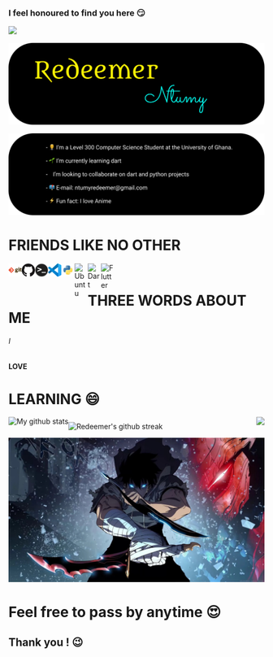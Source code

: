 ### I feel honoured to find you here :smirk:

![](https://komarev.com/ghpvc/?username=RedeemerNtumy&style=plastic&label=PROFILE+VIEWS)

![alt text](name.png)

![alt text](things.png)



# FRIENDS LIKE NO OTHER

<div style="margin-top:10px">

<img align="left" alt="Git" width="26px" src="https://raw.githubusercontent.com/github/explore/80688e429a7d4ef2fca1e82350fe8e3517d3494d/topics/git/git.png" />
<img align="left" alt="GitHub" width="26px" src="https://raw.githubusercontent.com/github/explore/78df643247d429f6cc873026c0622819ad797942/topics/github/github.png" />
<img align="left" alt="Terminal" width="26px" src="https://raw.githubusercontent.com/github/explore/80688e429a7d4ef2fca1e82350fe8e3517d3494d/topics/terminal/terminal.png" />


<img align="left" alt="Visual Studio Code" width="26px" src="https://raw.githubusercontent.com/github/explore/80688e429a7d4ef2fca1e82350fe8e3517d3494d/topics/visual-studio-code/visual-studio-code.png" />

<img align="left" alt="Python" width="26px" src="https://raw.githubusercontent.com/github/explore/80688e429a7d4ef2fca1e82350fe8e3517d3494d/topics/python/python.png" />
 
<img align="left" alt="Ubuntu" width="26px" src="https://logos-download.com/wp-content/uploads/2016/02/Ubuntu.png" />
<img align="left" alt="Dart" width="26px" src="https://upload.wikimedia.org/wikipedia/commons/7/7e/Dart-logo.png" />
 <img align="left" alt="Flutter" width="26px" src="https://www.kindpng.com/picc/m/355-3557482_flutter-logo-png-transparent-png.png" />

<br>

 # THREE WORDS ABOUT ME
 ###### I
 #### LOVE 
 # LEARNING :smile:


<a href="https://github.com/RedeemerNtumy/github-readme-stats">
  <img align="left" src="https://github-readme-stats.vercel.app/api?username=RedeemerNtumy&show_icons=true&include_all_commits=true&theme=radical" alt="My github stats" />
</a>

<a href="https://github.com/RedeemerNtumy/github-readme-stats">
<img align="right" src="https://github-readme-stats.vercel.app/api/top-langs/?username=RedeemerNtumy&theme=radical" />
</a>

<div style="display: flex; flex-direction: column;">
<img style="margin-top:10px;" align="center" src="https://github-readme-streak-stats.herokuapp.com/?user=RedeemerNtumy&theme=radical&fire=DD2727&ring=DD2727" alt="Redeemer's github streak" />
</div>
 
![alt text](anime.jpg)

# Feel free to pass by anytime :heart_eyes:
## Thank you ! :wink:


